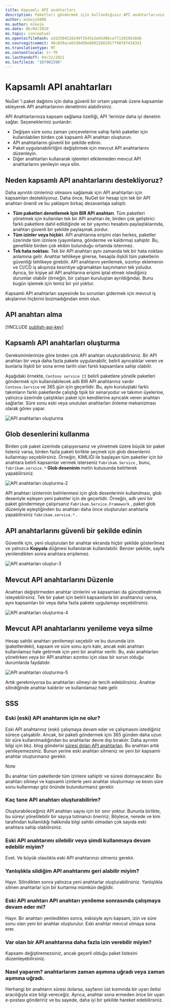 ```yaml
---
title: Kapsamlı API anahtarları
description: Paketleri göndermek için kullandığınız API anahtarlarının denetimini al
author: mikejo5000
ms.author: mikejo
ms.date: 06/04/2019
ms.topic: conceptual
ms.openlocfilehash: a3d2504528249f3545e2eb5d9bce7713029638db
ms.sourcegitcommit: 40c039ace0330dd9e68922882017f9878f4283d1
ms.translationtype: MT
ms.contentlocale: tr-TR
ms.lasthandoff: 04/22/2021
ms.locfileid: "107901596"
---
```

# <a name="scoped-api-keys"></a>Kapsamlı API anahtarları

NuGet 'i paket dağıtımı için daha güvenli bir ortam yapmak üzere kapsamlar ekleyerek API anahtarlarının denetimini alabilirsiniz.

API Anahtarlarınıza kapsam sağlama özelliği, API 'lerinize daha iyi denetim sağlar. Seçenekleriniz şunlardır:

- Değişen süre sonu zaman çerçevelerine sahip farklı paketler için kullanılabilen birden çok kapsamlı API anahtarı oluşturun.
- API anahtarlarını güvenli bir şekilde edinin.
- Paket uygulanabilirliğini değiştirmek için mevcut API anahtarlarını düzenleyin.
- Diğer anahtarları kullanarak işlemleri etkilemeden mevcut API anahtarlarını yenileyin veya silin.

## <a name="why-do-we-support-scoped-api-keys"></a>Neden kapsamlı API anahtarlarını destekliyoruz?

Daha ayrıntılı izinleriniz olmasını sağlamak için API anahtarları için kapsamları destekliyoruz. Daha önce, NuGet bir hesap için tek bir API anahtarı önerdi ve bu yaklaşım birkaç dezavantaja sahipti:

- **Tüm paketleri denetlemek Için BIR API anahtarı**. Tüm paketleri yönetmek için kullanılan tek bir API anahtarı ile, birden çok geliştirici farklı paketlere dahil edildiğinde ve bir yayımcı hesabını paylaştıklarında, anahtarı güvenli bir şekilde paylaşmak zordur.
- **Tüm izinler veya hiçbiri**. API anahtarına erişimi olan herkes, paketler üzerinde tüm izinlere (yayımlama, gönderme ve kaldırma) sahiptir. Bu, genellikle birden çok ekibin bulunduğu ortamda istenmez.
- **Tek hata noktası**. Tek bir API anahtarı aynı zamanda tek bir hata noktası anlamına gelir. Anahtar tehlikeye girerse, hesapla ilişkili tüm paketlerin güvenliği tehlikeye girebilir. API anahtarını yenilemek, sızıntıyı eklemenin ve CI/CD iş akışınıza kesintiye uğramaktan kaçınmanın tek yoludur. Ayrıca, bir kişiye ait API anahtarına erişimi iptal etmek istediğiniz durumlar olabilir (örneğin, bir çalışan kuruluştan ayrıldığında). Bunu bugün işlemek için temiz bir yol yoktur.

Kapsamlı API anahtarları sayesinde bu sorunları gidermek için mevcut iş akışlarının hiçbirini bozmadığından emin olun.

## <a name="acquire-an-api-key"></a>API anahtarı alma

[!INCLUDE [publish-api-key](../quickstart/includes/publish-api-key.md)]

## <a name="create-scoped-api-keys"></a>Kapsamlı API anahtarları oluşturma

Gereksinimlerinize göre birden çok API anahtarı oluşturabilirsiniz. Bir API anahtarı bir veya daha fazla pakete uygulanabilir, belirli ayrıcalıklar veren ve bunlarla ilişkili bir sona erme tarihi olan farklı kapsamlara sahip olabilir.

Aşağıdaki örnekte, `Contoso service CI` belirli paketlere yönelik paketleri göndermek için kullanılabilecek adlı BIR API anahtarınız vardır `Contoso.Service` ve 365 gün için geçerlidir. Bu, aynı kuruluştaki farklı takımların farklı paketlerde çalıştığı tipik bir senaryodur ve takımın üyelerine, yalnızca üzerinde çalıştıkları paket için kendilerine ayrıcalık veren anahtarı sağlarlar. Süre sonu eski veya unutulan anahtarları önleme mekanizması olarak görev yapar.

![API anahtarları oluşturma](media/scoped-api-keys-create-new.png)

## <a name="use-glob-patterns"></a>Glob desenlerini kullanma

Birden çok paket üzerinde çalışıyorsanız ve yönetmek üzere büyük bir paket listeniz varsa, birden fazla paketi birlikte seçmek için glob desenlerini kullanmayı seçebilirsiniz. Örneğin, KIMLIĞI ile başlayan tüm paketler için bir anahtara belirli kapsamlar vermek isterseniz `Fabrikam.Service` , bunu, `fabrikam.service.*` **Glob deseninin** metin kutusunda belirterek yapabilirsiniz.

![API anahtarları oluşturma-2](media/scoped-api-keys-glob-pattern.png)

API anahtarı izinlerinin belirlenmesi için glob desenlerinin kullanılması, glob deseniyle eşleşen yeni paketler için de geçerlidir. Örneğin, adlı yeni bir paket göndermeye çalışırsanız `Fabrikam.Service.Framework` , paket glob düzeniyle eşleştiğinden bu anahtarı daha önce oluşturulan anahtarla yapabilirsiniz `fabrikam.service.*` .

## <a name="obtain-api-keys-securely"></a>API anahtarlarını güvenli bir şekilde edinin

Güvenlik için, yeni oluşturulan bir anahtar ekranda hiçbir şekilde gösterilmez ve yalnızca **Kopyala** düğmesi kullanılarak kullanılabilir. Benzer şekilde, sayfa yenilendikten sonra anahtara erişilemez.

![API anahtarları oluştur-3](media/scoped-api-keys-obtain-keys.png)

## <a name="edit-existing-api-keys"></a>Mevcut API anahtarlarını Düzenle

Anahtarı değiştirmeden anahtar izinlerini ve kapsamları da güncelleştirmek isteyebilirsiniz. Tek bir paket için belirli kapsamlarla bir anahtarınız varsa, aynı kapsamları bir veya daha fazla pakete uygulamayı seçebilirsiniz.

![API anahtarları oluşturma-4](media/scoped-api-keys-edit.png)

## <a name="refresh-or-delete-existing-api-keys"></a>Mevcut API anahtarlarını yenileme veya silme

Hesap sahibi anahtarı yenilemeyi seçebilir ve bu durumda izin (paketlerdeki), kapsam ve süre sonu aynı kalır, ancak eski anahtarı kullanılamaz hale getirmek için yeni bir anahtar verilir. Bu, eski anahtarları yönetirken veya bir API anahtarı sızıntısı için olası bir sorun olduğu durumlarda faydalıdır.

![API anahtarları oluşturma-5](media/scoped-api-keys-refresh.png)

Artık gerekmiyorsa bu anahtarları silmeyi de tercih edebilirsiniz. Anahtar silindiğinde anahtar kaldırılır ve kullanılamaz hale gelir.

## <a name="faqs"></a>SSS

### <a name="what-happens-to-my-old-legacy-api-key"></a>Eski (eski) API anahtarım için ne olur?

Eski API anahtarınız (eski) çalışmaya devam eder ve çalışmasını istediğiniz sürece çalışabilir. Ancak, bir paketi göndermek için 365 günden daha uzun bir süre kullanılmadığından bu anahtarlar devre dışı bırakılır. Daha ayrıntılı bilgi için bkz. blog gönderisi [süresi dolan API anahtarları](https://blog.nuget.org/20160825/Changes-to-Expiring-API-Keys.html). Bu anahtarı artık yenileyemezsiniz. Bunun yerine eski anahtarı silmeniz ve yeni bir kapsamlı anahtar oluşturmanız gerekir.

> [!NOTE]
> Bu anahtar tüm paketlerde tüm izinlere sahiptir ve süresi dolmayacaktır. Bu anahtarı silmeyi ve kapsamlı izinlerle yeni anahtar oluşturmayı ve kesin süre sonu kullanmayı göz önünde bulundurmanız gerekir.

### <a name="how-many-api-keys-can-i-create"></a>Kaç tane API anahtarı oluşturabilirim?

Oluşturabileceğiniz API anahtarı sayısı için bir sınır yoktur. Bununla birlikte, bu süreyi yönetilebilir bir sayıya tutmanızı öneririz; Böylece, nerede ve kim tarafından kullanıldığı hakkında bilgi sahibi olmadan çok sayıda eski anahtara sahip olabilirsiniz.

### <a name="can-i-delete-my-legacy-api-key-or-discontinue-using-now"></a>Eski API anahtarımı silebilir veya şimdi kullanmaya devam edebilir miyim?

Evet. Ve büyük olasılıkla eski API anahtarınızı silmeniz gerekir.

### <a name="can-i-get-back-my-api-key-that-i-deleted-by-mistake"></a>Yanlışlıkla sildiğim API anahtarımı geri alabilir miyim?

Hayır. Silindikten sonra yalnızca yeni anahtarlar oluşturabilirsiniz. Yanlışlıkla silinen anahtarlar için bir kurtarma mümkün değildir.

### <a name="does-the-old-api-key-continue-to-work-upon-api-key-refresh"></a>Eski API anahtarı API anahtarı yenileme sonrasında çalışmaya devam eder mi?

Hayır. Bir anahtarı yeniledikten sonra, eskisiyle aynı kapsam, izin ve süre sonu olan yeni bir anahtar oluşturulur. Eski anahtar mevcut olmaya sona erer.

### <a name="can-i-give-more-permissions-to-an-existing-api-key"></a>Var olan bir API anahtarına daha fazla izin verebilir miyim?

Kapsamı değiştiremezsiniz, ancak geçerli olduğu paket listesini düzenleyebilirsiniz.

### <a name="how-do-i-know-if-any-of-my-keys-expired-or-are-getting-expired"></a>Nasıl yaparım? anahtarlarım zaman aşımına uğradı veya zaman aşımına uğradı.

Herhangi bir anahtarın süresi dolarsa, sayfanın üst kısmında bir uyarı iletisi aracılığıyla size bilgi vereceğiz. Ayrıca, anahtar sona ermeden önce bir uyarı e-postası göndeririz ve bu sayede, daha iyi bir şekilde hareket edebilirsiniz.